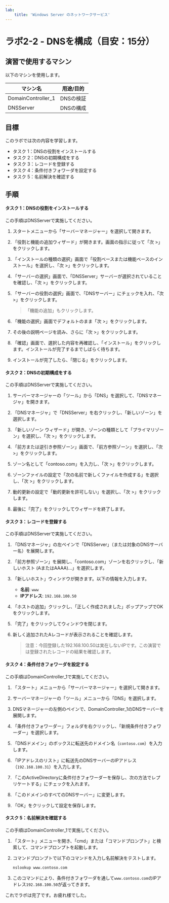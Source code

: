 ```yaml
---
lab:
    title: 'Windows Server のネットワークサービス'
---
```


# ラボ2-2  - DNSを構成（目安：15分）

## 演習で使用するマシン

以下のマシンを使用します。

| マシン名           | 用途/目的 |
| ------------------ | --------- |
| DomainController_1 | DNSの検証 |
| DNSServer          | DNSの構成 |



## 目標

このラボでは次の内容を学習します。

- タスク 1：DNSの役割をインストールする
- タスク 2：DNSの初期構成をする
- タスク 3：レコードを登録する
- タスク 4：条件付きフォワーダを設定する
- タスク 5：名前解決を確認する



## 手順

#### タスク 1：DNSの役割をインストールする

この手順はDNSServerで実施してください。

1. スタートメニューから「サーバーマネージャー」を選択して開きます。

2. 「役割と機能の追加ウィザード」が開きます。画面の指示に従って「次 >」をクリックします。

3. 「インストールの種類の選択」画面で「役割ベースまたは機能ベースのインストール」を選択し、「次 >」をクリックします。

4. 「サーバーの選択」画面で、「DNSServer」サーバーが選択されていることを確認し、「次 >」をクリックします。

5. 「サーバーの役割の選択」画面で、「DNSサーバー」にチェックを入れ、「次 >」をクリックします。

   > 「機能の追加」もクリックします。

6. 「機能の選択」画面でデフォルトのまま「次 >」をクリックします。

7. その後の説明ページを読み、さらに「次 >」をクリックします。

8. 「確認」画面で、選択した内容を再確認し、「インストール」をクリックします。インストールが完了するまでしばらく待ちます。

9. インストールが完了したら、「閉じる」をクリックします。



#### タスク 2：DNSの初期構成をする

この手順はDNSServerで実施してください。

1. サーバーマネージャーの「ツール」から「DNS」を選択して、「DNSマネージャ」を開きます。

2. 「DNSマネージャ」で「DNSServer」を右クリックし、「新しいゾーン」を選択します。

3. 「新しいゾーン ウィザード」が開き、ゾーンの種類として「プライマリゾーン」を選択し、「次 >」をクリックします。

4. 「前方または逆引き参照ゾーン」画面で、「前方参照ゾーン」を選択し、「次 >」をクリックします。

5. ゾーン名として「contoso.com」を入力し、「次 >」をクリックします。

6. ゾーンファイルの設定で「次の名前で新しくファイルを作成する」を選択し、「次 >」をクリックします。

7. 動的更新の設定で「動的更新を許可しない」を選択し、「次 >」をクリックします。

8. 最後に「完了」をクリックしてウィザードを終了します。

   

#### タスク 3：レコードを登録する

この手順はDNSServerで実施してください。

1. 「DNSマネージャ」の左ペインで「DNSServer」（または対象のDNSサーバー名）を展開します。

3. 「前方参照ゾーン」を展開し、「contoso.com」ゾーンを右クリックし、「新しいホスト (AまたはAAAA)...」を選択します。

4. 「新しいホスト」ウィンドウが開きます。以下の情報を入力します。

   - **名前**: `www`
   - **IPアドレス**: `192.168.100.50`

6. 「ホストの追加」クリックし、「正しく作成されました」ポップアップでOKをクリックします。

7. 「完了」をクリックしてウィンドウを閉じます。

7. 新しく追加されたAレコードが表示されることを確認します。

   > 注意：今回登録した192.168.100.50は実在しないIPです。この演習では登録されたレコードの結果を確認します。



#### タスク 4：条件付きフォワーダを設定する

この手順はDomainController_1で実施してください。

1. 「スタート」メニューから「サーバーマネージャー」を選択して開きます。
2. サーバーマネージャーの「ツール」メニューから「DNS」を選択します。

3. DNSマネージャーの左側のペインで、DomainController_1のDNSサーバーを展開します。

4. 「条件付きフォワーダー」フォルダを右クリックし、「新規条件付きフォワーダー」を選択します。

5. 「DNSドメイン」のボックスに転送先のドメイン名（`contoso.com`）を入力します。

6. 「IPアドレスのリスト」に転送先のDNSサーバーのIPアドレス（`192.168.100.31`）を入力します。

7. 「このActiveDirectoryに条件付きフォワーダーを保存し、次の方法でレプリケートする」にチェックを入れます。

8. 「このドメインのすべてのDNSサーバー」に変更します。

9. 「OK」をクリックして設定を保存します。



#### タスク 5：名前解決を確認する

この手順はDomainController_1で実施してください。

1. 「スタート」メニューを開き、「cmd」または「コマンドプロンプト」と検索して、コマンドプロンプトを起動します。

2. コマンドプロンプトで以下のコマンドを入力し名前解決をテストします。

   ```cmd
   nslookup www.contoso.com
   ```

3. このコマンドにより、条件付きフォワーダを通して`www.contoso.com`のIPアドレス`192.168.100.50`が返ってきます。



これでラボは完了です。お疲れ様でした。
